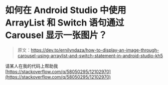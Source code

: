 # 如何在 Android Studio 中使用 ArrayList 和 Switch 语句通过 Carousel 显示一张图片？

> 原文：<https://dev.to/ernilyndaza/how-to-display-an-image-through-carousel-using-arraylist-and-switch-statement-in-android-studio-kh5>

请某人在我的代码上帮助我[https://stackoverflow.com/q/58050295/12102970](https://stackoverflow.com/q/58050295/12102970)